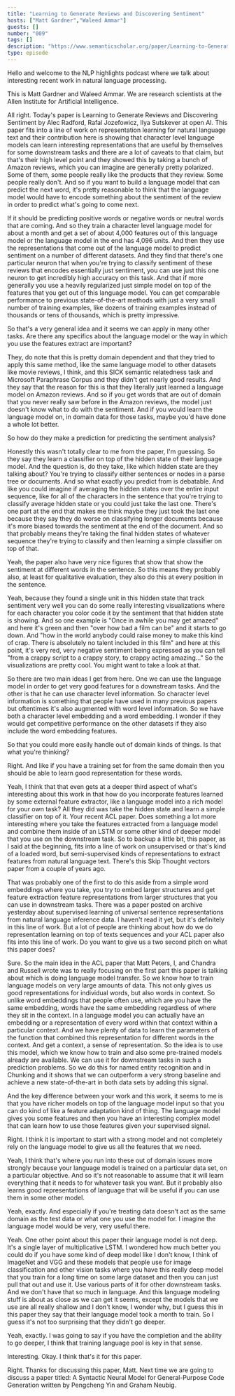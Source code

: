 ```yaml
---
title: "Learning to Generate Reviews and Discovering Sentiment"
hosts: ["Matt Gardner","Waleed Ammar"]
guests: []
number: "009"
tags: []
description: "https://www.semanticscholar.org/paper/Learning-to-Generate-Reviews-and-Discovering-Senti-Radford-Jozefowicz/664ec878de4b7170712baae4a7821fc2602bba25 https://blog.openai.com/unsupervised-sentiment-neuron/"
type: episode
---
```


<turn speaker="Matt Gardner" timestamp="00:00">

Hello and welcome to the NLP highlights podcast where we talk about interesting recent work in
natural language processing.

</turn>


<turn speaker="Waleed Ammar" timestamp="00:06">

This is Matt Gardner and Waleed Ammar. We are research scientists at the Allen Institute for
Artificial Intelligence.

</turn>


<turn speaker="Matt Gardner" timestamp="00:13">

All right. Today's paper is Learning to Generate Reviews and Discovering Sentiment by Alec Radford,
Rafal Jozefowicz, Ilya Sutskever at open AI. This paper fits into a line of work on representation
learning for natural language text and their contribution here is showing that character level
language models can learn interesting representations that are useful by themselves for some
downstream tasks and there are a lot of caveats to that claim, but that's their high level point and
they showed this by taking a bunch of Amazon reviews, which you can imagine are generally pretty
polarized. Some of them, some people really like the products that they review. Some people really
don't. And so if you want to build a language model that can predict the next word, it's pretty
reasonable to think that the language model would have to encode something about the sentiment of
the review in order to predict what's going to come next.

</turn>


<turn speaker="Matt Gardner" timestamp="01:10">

If it should be predicting positive words or negative words or neutral words that are coming. And so
they train a character level language model for about a month and get a set of about 4,000 features
out of this language model or the language model in the end has 4,096 units. And then they use the
representations that come out of the language model to predict sentiment on a number of different
datasets. And they find that there's one particular neuron that when you're trying to classify
sentiment of these reviews that encodes essentially just sentiment, you can use just this one neuron
to get incredibly high accuracy on this task. And that if more generally you use a heavily
regularized just simple model on top of the features that you get out of this language model. You
can get comparable performance to previous state-of-the-art methods with just a very small number of
training examples, like dozens of training examples instead of thousands or tens of thousands, which
is pretty impressive.

</turn>


<turn speaker="Waleed Ammar" timestamp="02:22">

So that's a very general idea and it seems we can apply in many other tasks. Are there any specifics
about the language model or the way in which you use the features extract are important?

</turn>


<turn speaker="Matt Gardner" timestamp="02:37">

They, do note that this is pretty domain dependent and that they tried to apply this same method,
like the same language model to other datasets like movie reviews, I think, and this SICK semantic
relatedness task and Microsoft Paraphrase Corpus and they didn't get nearly good results. And they
say that the reason for this is that they literally just learned a language model on Amazon reviews.
And so if you get words that are out of domain that you never really saw before in the Amazon
reviews, the model just doesn't know what to do with the sentiment. And if you would learn the
language model on, in domain data for those tasks, maybe you'd have done a whole lot better.

</turn>


<turn speaker="Waleed Ammar" timestamp="03:20">

So how do they make a prediction for predicting the sentiment analysis?

</turn>


<turn speaker="Matt Gardner" timestamp="03:26">

Honestly this wasn't totally clear to me from the paper, I'm guessing. So they say they learn a
classifier on top of the hidden state of their language model. And the question is, do they take,
like which hidden state are they talking about? You're trying to classify either sentences or nodes
in a parse tree or documents. And so what exactly you predict from is debatable. And like you could
imagine if averaging the hidden states over the entire input sequence, like for all of the
characters in the sentence that you're trying to classify average hidden state or you could just
take the last one. There's one part at the end that makes me think maybe they just took the last one
because they say they do worse on classifying longer documents because it's more biased towards the
sentiment at the end of the document. And so that probably means they're taking the final hidden
states of whatever sequence they're trying to classify and then learning a simple classifier on top
of that.

</turn>


<turn speaker="Waleed Ammar" timestamp="04:26">

Yeah, the paper also have very nice figures that show that show the sentiment at different words in
the sentence. So this means they probably also, at least for qualitative evaluation, they also do
this at every position in the sentence.

</turn>


<turn speaker="Matt Gardner" timestamp="04:42">

Yeah, because they found a single unit in this hidden state that track sentiment very well you can
do some really interesting visualizations where for each character you color code it by the
sentiment that that hidden state is showing. And so one example is "Once in awhile you may get
amazed" and here it's green and then "over how bad a film can be" and it starts to go down. And "how
in the world anybody could raise money to make this kind of crap. There is absolutely no talent
included in this film" and here at this point, it's very red, very negative sentiment being
expressed as you can tell "from a crappy script to a crappy story, to crappy acting amazing..." So
the visualizations are pretty cool. You might want to take a look at that.

</turn>


<turn speaker="Waleed Ammar" timestamp="05:36">

So there are two main ideas I get from here. One we can use the language model in order to get very
good features for a downstream tasks. And the other is that he can use character level information.
So character level information is something that people have used in many previous papers but
oftentimes it's also augmented with word level information. So we have both a character level
embedding and a word embedding. I wonder if they would get competitive performance on the other
datasets if they also include the word embedding features.

</turn>


<turn speaker="Matt Gardner" timestamp="06:16">

So that you could more easily handle out of domain kinds of things. Is that what you're thinking?

</turn>


<turn speaker="Waleed Ammar" timestamp="06:20">

Right. And like if you have a training set for from the same domain then you should be able to learn
good representation for these words.

</turn>


<turn speaker="Matt Gardner" timestamp="06:28">

Yeah, I think that that even gets at a deeper third aspect of what's interesting about this work in
that how do you incorporate features learned by some external feature extractor, like a language
model into a rich model for your own task? All they did was take the hidden state and learn a simple
classifier on top of it. Your recent ACL paper. Does something a lot more interesting where you take
the features extracted from a language model and combine them inside of an LSTM or some other kind
of deeper model that you use on the downstream task. So to backup a little bit, this paper, as I
said at the beginning, fits into a line of work on unsupervised or that's kind of a loaded word, but
semi-supervised kinds of representations to extract features from natural language text. There's
this Skip Thought vectors paper from a couple of years ago.

</turn>


<turn speaker="Matt Gardner" timestamp="07:30">

That was probably one of the first to do this aside from a simple word embeddings where you take,
you try to embed larger structures and get feature extraction feature representations from larger
structures that you can use in downstream tasks. There was a paper posted on archive yesterday about
supervised learning of universal sentence representations from natural language inference data. I
haven't read it yet, but it's definitely in this line of work. But a lot of people are thinking
about how do we do representation learning on top of texts sequences and your ACL paper also fits
into this line of work. Do you want to give us a two second pitch on what this paper does?

</turn>


<turn speaker="Waleed Ammar" timestamp="08:09">

Sure. So the main idea in the ACL paper that Matt Peters, I, and Chandra and Russell wrote was to
really focusing on the first part this paper is talking about which is doing language model
transfer. So we know how to train language models on very large amounts of data. This not only gives
us good representations for individual words, but also words in context. So unlike word embeddings
that people often use, which are you have the same embedding, words have the same embedding
regardless of where they sit in the context. In a language model you can actually have an embedding
or a representation of every word within that context within a particular context. And we have
plenty of data to learn the parameters of the function that combined this representation for
different words in the context. And get a context, a sense of representation. So the idea is to use
this model, which we know how to train and also some pre-trained models already are available. We
can use it for downstream tasks in such a prediction problems. So we do this for named entity
recognition and in Chunking and it shows that we can outperform a very strong baseline and achieve a
new state-of-the-art in both data sets by adding this signal.

</turn>


<turn speaker="Matt Gardner" timestamp="09:38">

And the key difference between your work and this work, it seems to me is that you have richer
models on top of the language model input so that you can do kind of like a feature adaptation kind
of thing. The language model gives you some features and then you have an interesting complex model
that can learn how to use those features given your supervised signal.

</turn>


<turn speaker="Waleed Ammar" timestamp="09:59">

Right. I think it is important to start with a strong model and not completely rely on the language
model to give us all the features that we need.

</turn>


<turn speaker="Matt Gardner" timestamp="10:10">

Yeah, I think that's where you run into these out of domain issues more strongly because your
language model is trained on a particular data set, on a particular objective. And so it's not
reasonable to assume that it will learn everything that it needs to for whatever task you want. But
it probably also learns good representations of language that will be useful if you can use them in
some other model.

</turn>


<turn speaker="Waleed Ammar" timestamp="10:33">

Yeah, exactly. And especially if you're treating data doesn't act as the same domain as the test
data or what one you use the model for. I imagine the language model would be very, very useful
there.

</turn>


<turn speaker="Matt Gardner" timestamp="10:43">

Yeah. One other point about this paper their language model is not deep. It's a single layer of
multiplicative LSTM. I wondered how much better you could do if you have some kind of deep model
like I don't know, I think of ImageNet and VGG and these models that people use for image
classification and other vision tasks where you have this really deep model that you train for a
long time on some large dataset and then you can just pull that out and use it. Use various parts of
it for other downstream tasks. And we don't have that so much in language. And this language
modeling stuff is about as close as we can get it seems, except the models that we use are all
really shallow and I don't know, I wonder why, but I guess this in this paper they say that their
language model took a month to train. So I guess it's not too surprising that they didn't go deeper.

</turn>


<turn speaker="Waleed Ammar" timestamp="11:36">

Yeah, exactly. I was going to say if you have the completion and the ability to go deeper, I think
that training language pool is key in that sense.

</turn>


<turn speaker="Matt Gardner" timestamp="11:47">

Interesting. Okay. I think that's it for this paper.

</turn>


<turn speaker="Waleed Ammar" timestamp="11:51">

Right. Thanks for discussing this paper, Matt. Next time we are going to discuss a paper titled: A
Syntactic Neural Model for General-Purpose Code Generation written by Pengcheng Yin and Graham
Neubig.

</turn>
